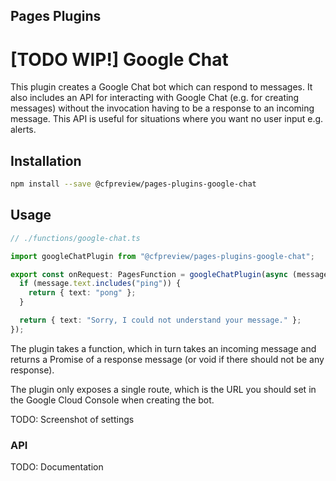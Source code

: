 ## Pages Plugins

# [TODO WIP!] Google Chat

This plugin creates a Google Chat bot which can respond to messages. It also includes an API for interacting with Google Chat (e.g. for creating messages) without the invocation having to be a response to an incoming message. This API is useful for situations where you want no user input e.g. alerts.

## Installation

```sh
npm install --save @cfpreview/pages-plugins-google-chat
```

## Usage

```typescript
// ./functions/google-chat.ts

import googleChatPlugin from "@cfpreview/pages-plugins-google-chat";

export const onRequest: PagesFunction = googleChatPlugin(async (message) => {
  if (message.text.includes("ping")) {
    return { text: "pong" };
  }

  return { text: "Sorry, I could not understand your message." };
});
```

The plugin takes a function, which in turn takes an incoming message and returns a Promise of a response message (or void if there should not be any response).

The plugin only exposes a single route, which is the URL you should set in the Google Cloud Console when creating the bot.

TODO: Screenshot of settings

### API

TODO: Documentation
